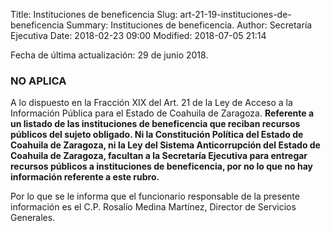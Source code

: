 Title: Instituciones de beneficencia
Slug: art-21-19-instituciones-de-beneficencia
Summary: Instituciones de beneficencia.
Author: Secretaría Ejecutiva
Date: 2018-02-23 09:00
Modified: 2018-07-05 21:14


Fecha de última actualización: 29 de junio 2018.

### NO APLICA

A lo dispuesto en la Fracción XIX del Art. 21 de la Ley de Acceso a la
Información Pública para el Estado de Coahuila de Zaragoza. **Referente
a un listado de las instituciones de beneficencia que reciban recursos
públicos del sujeto obligado. Ni la Constitución Política del Estado de
Coahuila de Zaragoza, ni la Ley del Sistema Anticorrupción del Estado
de Coahuila de Zaragoza, facultan a la Secretaría Ejecutiva para
entregar recursos públicos a instituciones de beneficencia, por no lo
que no hay información referente a este rubro.**

Por lo que se le informa que el funcionario responsable de la presente
información es el C.P. Rosalío Medina Martínez, Director de Servicios
Generales.
